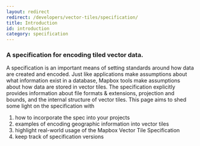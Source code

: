 ```yaml
---
layout: redirect
redirect: /developers/vector-tiles/specification/
title: Introduction
id: introduction
category: specification
---
```


### A specification for encoding tiled vector data.

A specification is an important means of setting standards around how data are created and encoded. Just like applications make assumptions about what information exist in a database, Mapbox tools make assumptions about how data are stored in vector tiles. The specification explicitly provides information about file formats & extensions, projection and bounds, and the internal structure of vector tiles. This page aims to shed some light on the specification with

1. how to incorporate the spec into your projects
1. examples of encoding geographic information into vector tiles
1. highlight real-world usage of the Mapbox Vector Tile Specification
1. keep track of specification versions